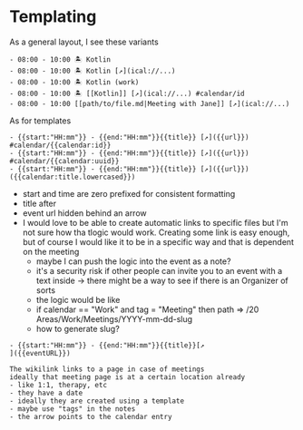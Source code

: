 # Templating

As a general layout, I see these variants

```
- 08:00 - 10:00 🏝️ Kotlin
- 08:00 - 10:00 🏝️ Kotlin [↗](ical://...)
- 08:00 - 10:00 🏝️ Kotlin (work)
- 08:00 - 10:00 🏝️ [[Kotlin]] [↗](ical://...) #calendar/id
- 08:00 - 10:00 [[path/to/file.md|Meeting with Jane]] [↗](ical://...)
```

As for templates

```
- {{start:"HH:mm"}} - {{end:"HH:mm"}}{{title}} [↗]({{url}}) #calendar/{{calendar:id}}
- {{start:"HH:mm"}} - {{end:"HH:mm"}}{{title}} [↗]({{url}}) #calendar/{{calendar:uuid}}
- {{start:"HH:mm"}} - {{end:"HH:mm"}}{{title}} [↗]({{url}}) ({{calendar:title.lowercased}})

```

- start and time are zero prefixed for consistent formatting
- title after
- event url hidden behind an arrow
- I would love to be able to create automatic links to specific files but I'm not sure how tha tlogic would work. Creating some link is easy enough, but of course I would like it to be in a specific way and that is dependent on the meeting
  - maybe I can push the logic into the event as a note?
  - it's a security risk if other people can invite you to an event with a text inside -> there might be a way to see if there is an Organizer of sorts
  - the logic would be like
  - if calendar == "Work"
    and tag = "Meeting"
    then path => <VAULT>/20 Areas/Work/Meetings/YYYY-mm-dd-slug
  - how to generate slug?


```
- {{start:"HH:mm"}} - {{end:"HH:mm"}}{{title}}[↗
]({{eventURL}})

The wikilink links to a page in case of meetings
ideally that meeting page is at a certain location already
- like 1:1, therapy, etc
- they have a date
- ideally they are created using a template
- maybe use "tags" in the notes
- the arrow points to the calendar entry

